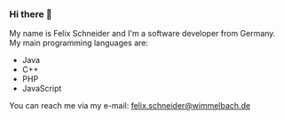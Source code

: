 ### Hi there 👋

My name is Felix Schneider and I'm a software developer from Germany. My main programming languages are:
- Java
- C++
- PHP
- JavaScript

You can reach me via my e-mail: felix.schneider@wimmelbach.de
